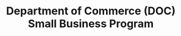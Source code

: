 ---
highlight: "false" 
title: "Department of Commerce (DOC) Small Business Program "
description: "The Office of Small and Disadvantaged Business Utilization (OSDBU) is an advocacy and advisory office responsible for promoting the use of small, small disadvantaged, 8(a), women-owned, veteran-owned, service-disabled veteran-owned, and HUBZone small businesses within the U.S. Department of Commerce's acquisition process. This involves promoting small business prime and subcontracting opportunities in accordance with Federal laws, regulations, and policies and the utilization of products from the National Industries for the Blind and services provided by SourceAmerica."
url-link: "https://www.commerce.gov/bureaus-and-offices/os/cfo-asa/small-and-disadvantaged-business-utilization"
type: "HTML"
gov-only: "false"
is-external: "true"
publication-date: "January 01, 2023"
reading-time: "5"
resource-type: "information-slick"
filter: "small-business"
audience: "industry-all-businesses"
branded-offerings: "small-business-support"
---